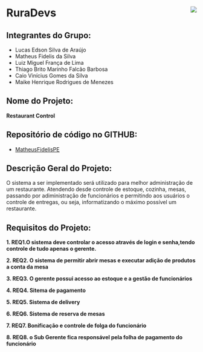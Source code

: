 # RuraDevs  <img  src="https://raw.githubusercontent.com/MatheusFidelisPE/JavaAtividadeSemana1/master/baixados.png" ALIGN = right> 

## Integrantes do Grupo: 
* Lucas Edson Silva de Araújo
* Matheus Fidelis da Silva
* Luiz Miguel França de Lima
* Thiago Brito Marinho Falcão Barbosa
* Caio Vinícius Gomes da Silva
* Maike Henrique Rodrigues de Menezes 
## Nome do Projeto:
**Restaurant Control**
## Repositório de código no GITHUB:
* [MatheusFidelisPE](https://github.com/MatheusFidelisPE)
## Descrição Geral do Projeto:
  O sistema a ser implementado será utilizado para melhor administração de um restaurante.
  Atendendo desde controle de estoque, cozinha, mesas, passando por adiministração de funcionários e permitindo aos usuários o controle de entregas, ou seja, informatizando o         máximo possível um restaurante.
## Requisitos do Projeto:
**1. REQ1.O sistema deve controlar o acesso através de login e senha,tendo controle de tudo apenas o gerente.**

**2. REQ2. O sistema de permitir abrir mesas e executar adição de produtos a conta da mesa**

**3. REQ3. O gerente possui acesso ao estoque e a gestão de funcionários**

**4. REQ4. Sitema de pagamento**

**5. REQ5. Sistema de delivery**

**6. REQ6. Sistema de reserva de mesas**

**7. REQ7. Bonificação e controle de folga do funcionário**

**8. REQ8. o Sub Gerente fica responsável pela folha de pagamento do funcionário**

